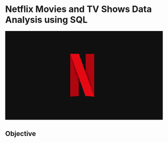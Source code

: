 # Netflix Movies and TV Shows Data Analysis using SQL

![Netflix Logo](https://github.com/rawat24anuj/netflix_sql_project/blob/main/Netflix%20Logo.jpg)

## Objective 
